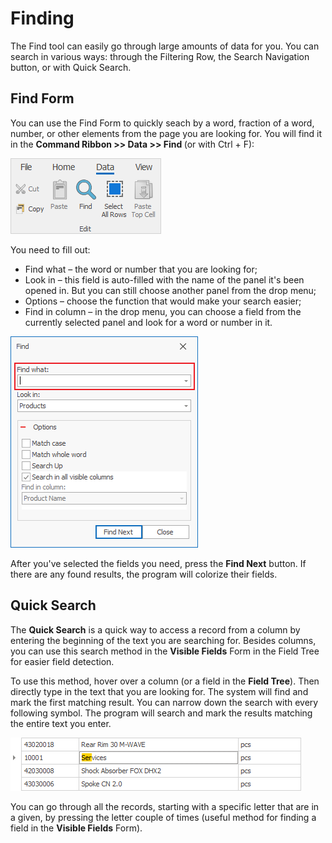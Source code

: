 # Finding 

The Find tool can easily go through large amounts of data for you. You can search in various ways: 
through the Filtering Row, the Search Navigation button, or with Quick Search. 

## Find Form

You can use the Find Form to quickly seach by a word, fraction of a word, number, or other elements from the page you are looking for. 
You will find it in the <b>Command Ribbon >> Data >> Find </b> (or with Ctrl + F):

![Find](pictures/find.png) 

You need to fill out:
- Find what – the word or number that you are looking for;
- Look in – this field is auto-filled with the name of the panel it's been opened in. But you can still choose another panel from the drop menu;
- Options – choose the function that would make your search easier; 
- Find in column – in the drop menu, you can choose a field from the currently selected panel and look for a word or number in it.

![Find menu](pictures/find-menu.png)

After you've selected the fields you need, press the <b>Find Next</b> button. If there are any found results, the program will colorize their fields.

## Quick Search  

The <b>Quick Search</b> is a quick way to access a record from a column by entering the beginning of the text you are searching for. Besides columns, you can use this search method in the <b>Visible Fields</b> Form in the Field Tree for easier field detection. 

To use this method, hover over a column (or a field in the <b>Field Tree</b>). Then directly type in the text that you are looking for. The system will find and mark the first matching result. You can narrow down the search with every following symbol. The program will search and mark the results matching the entire text you enter.

![Quick Searching](pictures/quick-searching.png)

You can go through all the records, starting with a specific letter that are in a given, by pressing the letter couple of times (useful method for finding a field in the  <b>Visible Fields</b> Form).

